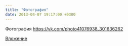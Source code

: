```yaml
---
title: "Фотография"
date: 2013-04-07 19:17:00 +0300
---
```


Фотография
https://vk.com/photo41076938_301636262

[Вложение](https://vk.com/photo41076938_301636262)
